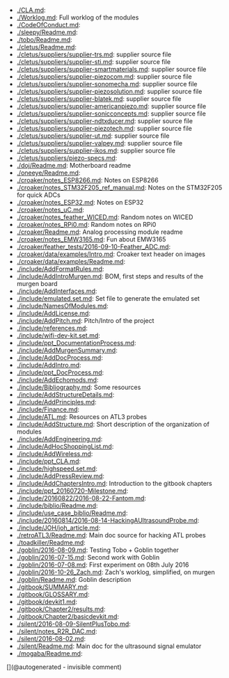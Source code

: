 * [./CLA.md](/CLA.md): 
* [./Worklog.md](/Worklog.md): Full worklog of the modules
* [./CodeOfConduct.md](/CodeOfConduct.md): 
* [./sleepy/Readme.md](/sleepy/Readme.md): 
* [./tobo/Readme.md](/tobo/Readme.md): 
* [./cletus/Readme.md](/cletus/Readme.md): 
* [./cletus/suppliers/supplier-trs.md](/cletus/suppliers/supplier-trs.md): supplier source file
* [./cletus/suppliers/supplier-sti.md](/cletus/suppliers/supplier-sti.md): supplier source file
* [./cletus/suppliers/supplier-smartmaterials.md](/cletus/suppliers/supplier-smartmaterials.md): supplier source file
* [./cletus/suppliers/supplier-piezocom.md](/cletus/suppliers/supplier-piezocom.md): supplier source file
* [./cletus/suppliers/supplier-sonomecha.md](/cletus/suppliers/supplier-sonomecha.md): supplier source file
* [./cletus/suppliers/supplier-piezosolution.md](/cletus/suppliers/supplier-piezosolution.md): supplier source file
* [./cletus/suppliers/supplier-blatek.md](/cletus/suppliers/supplier-blatek.md): supplier source file
* [./cletus/suppliers/supplier-americanpiezo.md](/cletus/suppliers/supplier-americanpiezo.md): supplier source file
* [./cletus/suppliers/supplier-sonicconcepts.md](/cletus/suppliers/supplier-sonicconcepts.md): supplier source file
* [./cletus/suppliers/supplier-ndtxducer.md](/cletus/suppliers/supplier-ndtxducer.md): supplier source file
* [./cletus/suppliers/supplier-piezotech.md](/cletus/suppliers/supplier-piezotech.md): supplier source file
* [./cletus/suppliers/supplier-ut.md](/cletus/suppliers/supplier-ut.md): supplier source file
* [./cletus/suppliers/supplier-valpey.md](/cletus/suppliers/supplier-valpey.md): supplier source file
* [./cletus/suppliers/supplier-ikos.md](/cletus/suppliers/supplier-ikos.md): supplier source file
* [./cletus/suppliers/piezo-specs.md](/cletus/suppliers/piezo-specs.md): 
* [./doj/Readme.md](/doj/Readme.md): Motherboard readme
* [./oneeye/Readme.md](/oneeye/Readme.md): 
* [./croaker/notes_ESP8266.md](/croaker/notes_ESP8266.md): Notes on ESP8266
* [./croaker/notes_STM32F205_ref_manual.md](/croaker/notes_STM32F205_ref_manual.md): Notes on the STM32F205 for quick ADCs
* [./croaker/notes_ESP32.md](/croaker/notes_ESP32.md): Notes on ESP32
* [./croaker/notes_uC.md](/croaker/notes_uC.md): 
* [./croaker/notes_feather_WICED.md](/croaker/notes_feather_WICED.md): Random notes on WICED
* [./croaker/notes_RPi0.md](/croaker/notes_RPi0.md): Random notes on RPi0
* [./croaker/Readme.md](/croaker/Readme.md): Analog processing module readme
* [./croaker/notes_EMW3165.md](/croaker/notes_EMW3165.md): Fun about EMW3165
* [./croaker/feather_tests/2016-09-10-Feather_ADC.md](/croaker/feather_tests/2016-09-10-Feather_ADC.md): 
* [./croaker/data/examples/Intro.md](/croaker/data/examples/Intro.md): Croaker text header on images
* [./croaker/data/examples/Readme.md](/croaker/data/examples/Readme.md): 
* [./include/AddFormatRules.md](/include/AddFormatRules.md): 
* [./include/AddIntroMurgen.md](/include/AddIntroMurgen.md): BOM, first steps and results of the murgen board
* [./include/AddInterfaces.md](/include/AddInterfaces.md): 
* [./include/emulated.set.md](/include/emulated.set.md): Set file to generate the emulated set
* [./include/NamesOfModules.md](/include/NamesOfModules.md): 
* [./include/AddLicense.md](/include/AddLicense.md): 
* [./include/AddPitch.md](/include/AddPitch.md): Pitch/Intro of the project
* [./include/references.md](/include/references.md): 
* [./include/wifi-dev-kit.set.md](/include/wifi-dev-kit.set.md): 
* [./include/ppt_DocumentationProcess.md](/include/ppt_DocumentationProcess.md): 
* [./include/AddMurgenSummary.md](/include/AddMurgenSummary.md): 
* [./include/AddDocProcess.md](/include/AddDocProcess.md): 
* [./include/AddIntro.md](/include/AddIntro.md): 
* [./include/ppt_DocProcess.md](/include/ppt_DocProcess.md): 
* [./include/AddEchomods.md](/include/AddEchomods.md): 
* [./include/Bibliography.md](/include/Bibliography.md): Some resources
* [./include/AddStructureDetails.md](/include/AddStructureDetails.md): 
* [./include/AddPrinciples.md](/include/AddPrinciples.md): 
* [./include/Finance.md](/include/Finance.md): 
* [./include/ATL.md](/include/ATL.md): Resources on ATL3 probes
* [./include/AddStructure.md](/include/AddStructure.md): Short description of the organization of modules
* [./include/AddEngineering.md](/include/AddEngineering.md): 
* [./include/AdHocShoppingList.md](/include/AdHocShoppingList.md): 
* [./include/AddWireless.md](/include/AddWireless.md): 
* [./include/ppt_CLA.md](/include/ppt_CLA.md): 
* [./include/highspeed.set.md](/include/highspeed.set.md): 
* [./include/AddPressReview.md](/include/AddPressReview.md): 
* [./include/AddChaptersIntro.md](/include/AddChaptersIntro.md): Introduction to the gitbook chapters
* [./include/ppt_20160720-Milestone.md](/include/ppt_20160720-Milestone.md): 
* [./include/20160822/2016-08-22-Fantom.md](/include/20160822/2016-08-22-Fantom.md): 
* [./include/biblio/Readme.md](/include/biblio/Readme.md): 
* [./include/use_case_biblio/Readme.md](/include/use_case_biblio/Readme.md): 
* [./include/20160814/2016-08-14-HackingAUltrasoundProbe.md](/include/20160814/2016-08-14-HackingAUltrasoundProbe.md): 
* [./include/JOH/joh_article.md](/include/JOH/joh_article.md): 
* [./retroATL3/Readme.md](/retroATL3/Readme.md): Main doc source for hacking ATL probes
* [./toadkiller/Readme.md](/toadkiller/Readme.md): 
* [./goblin/2016-08-09.md](/goblin/2016-08-09.md): Testing Tobo + Goblin together
* [./goblin/2016-07-15.md](/goblin/2016-07-15.md): Second work with Goblin
* [./goblin/2016-07-08.md](/goblin/2016-07-08.md): First experiment on 08th July 2016
* [./goblin/2016-10-26_Zach.md](/goblin/2016-10-26_Zach.md): Zach's worklog, simplified, on murgen
* [./goblin/Readme.md](/goblin/Readme.md): Goblin description
* [./gitbook/SUMMARY.md](/gitbook/SUMMARY.md): 
* [./gitbook/GLOSSARY.md](/gitbook/GLOSSARY.md): 
* [./gitbook/devkit1.md](/gitbook/devkit1.md): 
* [./gitbook/Chapter2/results.md](/gitbook/Chapter2/results.md): 
* [./gitbook/Chapter2/basicdevkit.md](/gitbook/Chapter2/basicdevkit.md): 
* [./silent/2016-08-09-SilentPlusTobo.md](/silent/2016-08-09-SilentPlusTobo.md): 
* [./silent/notes_R2R_DAC.md](/silent/notes_R2R_DAC.md): 
* [./silent/2016-08-02.md](/silent/2016-08-02.md): 
* [./silent/Readme.md](/silent/Readme.md): Main doc for the ultrasound signal emulator
* [./mogaba/Readme.md](/mogaba/Readme.md): 

[](@autogenerated - invisible comment)